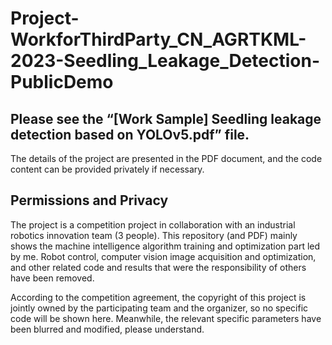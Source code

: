 # Project-WorkforThirdParty_CN_AGRTKML-2023-Seedling_Leakage_Detection-PublicDemo

## Please see the “[Work Sample] Seedling leakage detection based on YOLOv5.pdf” file.
The details of the project are presented in the PDF document, and the code content can be provided privately if necessary.

## Permissions and Privacy
The project is a competition project in collaboration with an industrial robotics innovation team (3 people). This repository (and PDF) mainly shows the machine intelligence algorithm training and optimization part led by me. Robot control, computer vision image acquisition and optimization, and other related code and results that were the responsibility of others have been removed.

According to the competition agreement, the copyright of this project is jointly owned by the participating team and the organizer, so no specific code will be shown here. Meanwhile, the relevant specific parameters have been blurred and modified, please understand.

